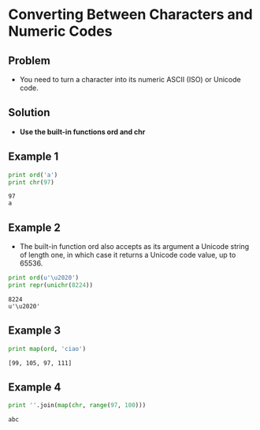 
# Converting Between Characters and Numeric Codes

## Problem
- You need to turn a character into its numeric ASCII (ISO) or Unicode code.

## Solution
- __Use the built-in functions ord and chr__

## Example 1


```python
print ord('a')
print chr(97)
```

    97
    a


## Example 2

- The built-in function ord also accepts as its argument a Unicode string of length one, in which case it returns a Unicode code value, up to 65536.


```python
print ord(u'\u2020')
print repr(unichr(8224))
```

    8224
    u'\u2020'


## Example 3


```python
print map(ord, 'ciao')
```

    [99, 105, 97, 111]


## Example 4


```python
print ''.join(map(chr, range(97, 100)))
```

    abc

